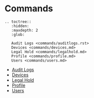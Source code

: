 # Commands

```{eval-rst}
.. toctree::
   :hidden:
   :maxdepth: 2
   :glob:

   Audit Logs <commands/auditlogs.rst>
   Devices <commands/devices.md>
   Legal Hold <commands/legalhold.md>
   Profile <commands/profile.md>
   Users <commands/users.md>
```

* [Audit Logs](commands/auditlogs.rst)
* [Devices](commands/devices.md)
* [Legal Hold](commands/legalhold.md)
* [Profile](commands/profile.md)
* [Users](commands/users.md)
